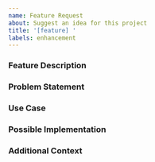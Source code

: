 ```yaml
---
name: Feature Request
about: Suggest an idea for this project
title: '[feature] '
labels: enhancement
---
```


### Feature Description
<!-- What would you like to see added? -->


### Problem Statement
<!-- Does this feature address a specific problem? Please explain. -->


### Use Case
<!-- How would this feature be useful to you and other users? -->


### Possible Implementation
<!-- Optional: Do you have ideas on how this could be implemented? -->


### Additional Context
<!-- Optional: Screenshots, sketches, or other helpful information -->
